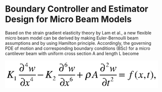 # Boundary Controller and Estimator Design for Micro Beam Models

Based on the strain gradient elasticity theory by Lam et al., a new flexible micro beam model can be derived by making Euler-Bernoulli beam assumptions and by using Hamilton principle. Accordingly, the governing PDE of motion and corresponding boundary conditions (BSc) for a micro cantilever beam with uniform cross section A and length L become

<p align="center">
<img src="figs/Eqn1.eps" width="600" />
</p>
